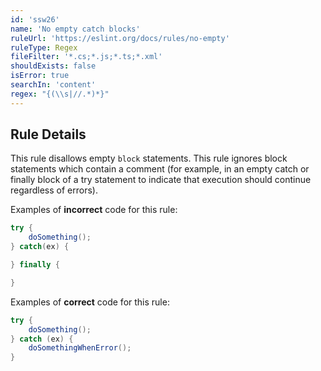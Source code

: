 ```yaml
---
id: 'ssw26'
name: 'No empty catch blocks'
ruleUrl: 'https://eslint.org/docs/rules/no-empty'
ruleType: Regex
fileFilter: '*.cs;*.js;*.ts;*.xml'
shouldExists: false
isError: true
searchIn: 'content'
regex: "{(\\s|//.*)*}"
---
```


## Rule Details

This rule disallows empty `block` statements. This rule ignores block statements which contain a comment (for example, in an empty catch or finally block of a try statement to indicate that execution should continue regardless of errors).

Examples of **incorrect** code for this rule:

```csharp
try {
    doSomething();
} catch(ex) {

} finally {

}
```

Examples of **correct** code for this rule:

```csharp
try {
    doSomething();
} catch (ex) {
    doSomethingWhenError();
}
```
